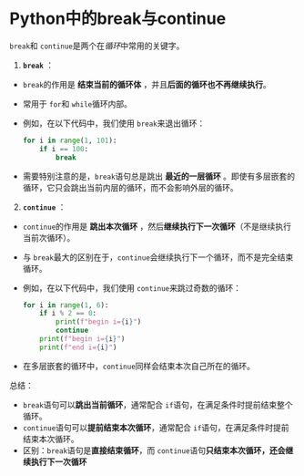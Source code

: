 # Python中的break与continue

`break`和 `continue`是两个在*循环*中常用的关键字。

1. **`break`** ：

* `break`的作用是 **结束当前的循环体** ，并且**后面的循环也不再继续执行**。
* 常用于 `for`和 `while`循环内部。
* 例如，在以下代码中，我们使用 `break`来退出循环：

  ```python
  for i in range(1, 101):
      if i == 100:
          break
  ```
* 需要特别注意的是，`break`语句总是跳出 **最近的一层循环** 。即使有多层嵌套的循环，它只会跳出当前内层的循环，而不会影响外层的循环。

2. **`continue`** ：

* `continue`的作用是 **跳出本次循环** ，然后**继续执行下一次循环**（不是继续执行当前次循环）。
* 与 `break`最大的区别在于，`continue`会继续执行下一个循环，而不是完全结束循环。
* 例如，在以下代码中，我们使用 `continue`来跳过奇数的循环：

  ```python
  for i in range(1, 6):
      if i % 2 == 0:
          print(f"begin i={i}")
          continue
      print(f"begin i={i}")
      print(f"end i={i}")
  ```
* 在多层嵌套的循环中，`continue`同样会结束本次自己所在的循环。

总结：

* `break`语句可以**跳出当前循环**，通常配合 `if`语句，在满足条件时提前结束整个循环。
* `continue`语句可以**提前结束本次循环**，通常配合 `if`语句，在满足条件时提前结束本次循环。
* 区别：`break`语句是**直接结束循环**，而 `continue`语句**只结束本次循环，还会继续执行下一次循环**
